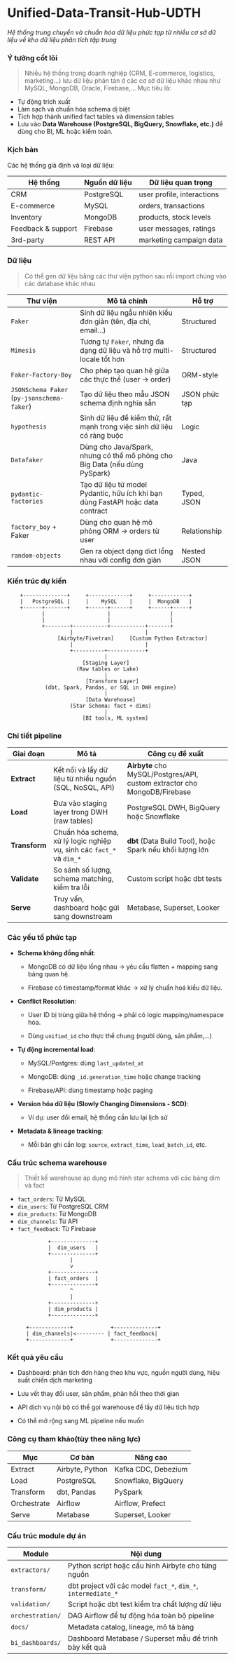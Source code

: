 # Unified-Data-Transit-Hub-UDTH
_Hệ thống trung chuyển và chuẩn hóa dữ liệu phức tạp từ nhiều cơ sở dữ liệu về kho dữ liệu phân tích tập trung_


### Ý tưởng cốt lõi

>Nhiều hệ thống trong doanh nghiệp (CRM, E-commerce, logistics, marketing...) lưu dữ liệu phân tán ở các cơ sở dữ liệu khác nhau như MySQL, MongoDB, Oracle, Firebase,... Mục tiêu là:

- Tự động trích xuất
- Làm sạch và chuẩn hóa schema dị biệt
- Tích hợp thành unified fact tables và dimension tables
- Lưu vào **Data Warehouse (PostgreSQL, BigQuery, Snowflake, etc.)** để dùng cho BI, ML hoặc kiểm toán.

### Kịch bản
Các hệ thống giả định và loại dữ liệu:

| Hệ thống           | Nguồn dữ liệu | Dữ liệu quan trọng         |
| ------------------ | ------------- | -------------------------- |
| CRM                | PostgreSQL    | user profile, interactions |
| E-commerce         | MySQL         | orders, transactions       |
| Inventory          | MongoDB       | products, stock levels     |
| Feedback & support | Firebase      | user messages, ratings     |
| 3rd-party          | REST API      | marketing campaign data    |

### Dữ liệu

>Có thể gen dữ liệu bằng các thư viện python sau rồi import chúng vào các database khác nhau

| Thư viện                                   | Mô tả chính                                                                    | Hỗ trợ        |
| ------------------------------------------ | ------------------------------------------------------------------------------ | ------------- |
| `Faker`                                    | Sinh dữ liệu ngẫu nhiên kiểu đơn giản (tên, địa chỉ, email...)                 | Structured    |
| `Mimesis`                                  | Tương tự `Faker`, nhưng đa dạng dữ liệu và hỗ trợ multi-locale tốt hơn         | Structured    |
| `Faker-Factory-Boy`                        | Cho phép tạo quan hệ giữa các thực thể (user → order)                          | ORM-style     |
| `JSONSchema Faker` (`py-jsonschema-faker`) | Tạo dữ liệu theo mẫu JSON schema định nghĩa sẵn                                | JSON phức tạp |
| `hypothesis`                               | Sinh dữ liệu để kiểm thử, rất mạnh trong việc sinh dữ liệu có ràng buộc        | Logic         |
| `Datafaker`                                | Dùng cho Java/Spark, nhưng có thể mô phỏng cho Big Data (nếu dùng PySpark)     | Java          |
| `pydantic-factories`                       | Tạo dữ liệu từ model Pydantic, hữu ích khi bạn dùng FastAPI hoặc data contract | Typed, JSON   |
| `factory_boy` + Faker                      | Dùng cho quan hệ mô phỏng ORM → orders từ user                                 | Relationship  |
| `random-objects`                           | Gen ra object dạng dict lồng nhau với config đơn giản                          |  Nested JSON  |

### Kiến trúc dự kiến
```
    +--------------+     +-------------+     +------------+
    |   PostgreSQL |     |    MySQL    |     |  MongoDB   |
    +------+-------+     +------+------+     +------+-----+
           |                    |                   |
           |                    |                   |
           +--------+-----------+-----------+-------+
                    |                       |
                [Airbyte/Fivetran]     [Custom Python Extractor]
                    |                       |
                    +----------+------------+
                               |
                        [Staging Layer]
                      (Raw tables or Lake)
                               |
                         [Transform Layer]
            (dbt, Spark, Pandas, or SQL in DWH engine)
                               |
                         [Data Warehouse]
                    (Star Schema: fact + dims)
                               |
                        [BI tools, ML system]

```

### Chi tiết pipeline
| Giai đoạn     | Mô tả                                                                 | Công cụ đề xuất                                                           |
| ------------- | --------------------------------------------------------------------- | ------------------------------------------------------------------------- |
| **Extract**   | Kết nối và lấy dữ liệu từ nhiều nguồn (SQL, NoSQL, API)               | **Airbyte** cho MySQL/Postgres/API, custom extractor cho MongoDB/Firebase |
| **Load**      | Đưa vào staging layer trong DWH (raw tables)                          | PostgreSQL DWH, BigQuery hoặc Snowflake                                   |
| **Transform** | Chuẩn hóa schema, xử lý logic nghiệp vụ, sinh các `fact_*` và `dim_*` | **dbt** (Data Build Tool), hoặc Spark nếu khối lượng lớn                  |
| **Validate**  | So sánh số lượng, schema matching, kiểm tra lỗi                       | Custom script hoặc dbt tests                                              |
| **Serve**     | Truy vấn, dashboard hoặc gửi sang downstream                          | Metabase, Superset, Looker                                                |

### Các yếu tố phức tạp
- **Schema không đồng nhất**:

    - MongoDB có dữ liệu lồng nhau → yêu cầu flatten + mapping sang bảng quan hệ.

    - Firebase có timestamp/format khác → xử lý chuẩn hoá kiểu dữ liệu.

- **Conflict Resolution**:

    - User ID bị trùng giữa hệ thống → phải có logic mapping/namespace hóa.

    - Dùng `unified_id` cho thực thể chung (người dùng, sản phẩm,...)

- **Tự động incremental load**:

    - MySQL/Postgres: dùng `last_updated_at`

    - MongoDB: dùng `_id.generation_time` hoặc change tracking

    - Firebase/API: dùng timestamp hoặc paging

- **Version hóa dữ liệu (Slowly Changing Dimensions - SCD)**:

    - Ví dụ: user đổi email, hệ thống cần lưu lại lịch sử

- **Metadata & lineage tracking**:

    - Mỗi bản ghi cần log: `source`, `extract_time`, `load_batch_id`, etc.

### Cấu trúc schema warehouse
> Thiết kế warehouse áp dụng mô hình star schema với các bảng dim và fact
- `fact_orders`: Từ MySQL
- `dim_users`: Từ PostgreSQL CRM
- `dim_products`: Từ MongoDB
- `dim_channels`: Từ API
- `fact_feedback`: Từ Firebase

 ```
              +--------------+
              |  dim_users   |
              +--------------+
                     |
                     v
              +--------------+
              | fact_orders  |
              +--------------+
                     ^
                     |
              +--------------+
              | dim_products |
              +--------------+

       +-------------+            +--------------+
       | dim_channels|<--------- | fact_feedback|
       +-------------+            +--------------+

```

### Kết quả yêu cầu
- Dashboard: phân tích đơn hàng theo khu vực, nguồn người dùng, hiệu suất chiến dịch marketing

- Lưu vết thay đổi user, sản phẩm, phản hồi theo thời gian

- API dịch vụ nội bộ có thể gọi warehouse để lấy dữ liệu tích hợp

- Có thể mở rộng sang ML pipeline nếu muốn

### Công cụ tham khảo(tùy theo năng lực)
| Mục         | Cơ bản          | Nâng cao            |
| ----------- | --------------- | ------------------- |
| Extract     | Airbyte, Python | Kafka CDC, Debezium |
| Load        | PostgreSQL      | Snowflake, BigQuery |
| Transform   | dbt, Pandas     | PySpark             |
| Orchestrate | Airflow         | Airflow, Prefect    |
| Serve       | Metabase        | Superset, Looker    |
### Cấu trúc module dự án
| Module           | Nội dung                                                      |
| ---------------- | ------------------------------------------------------------- |
| `extractors/`    | Python script hoặc cấu hình Airbyte cho từng nguồn            |
| `transform/`     | dbt project với các model `fact_*`, `dim_*`, `intermediate_*` |
| `validation/`    | Script hoặc dbt test kiểm tra chất lượng dữ liệu              |
| `orchestration/` | DAG Airflow để tự động hóa toàn bộ pipeline                   |
| `docs/`          | Metadata catalog, lineage, mô tả bảng                         |
| `bi_dashboards/` | Dashboard Metabase / Superset mẫu để trình bày kết quả        |
